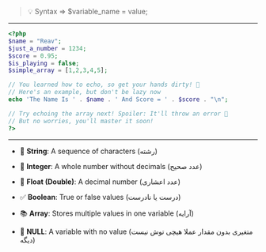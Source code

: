 
> 💡 Syntax => $variable_name = value;

---

```php
<?php
$name = "Reav";
$just_a_number = 1234;
$score = 0.95;
$is_playing = false;
$simple_array = [1,2,3,4,5];

// You learned how to echo, so get your hands dirty! 💪
// Here's an example, but don't be lazy now 
echo 'The Name Is ' . $name . ' And Score = ' . $score . "\n";

// Try echoing the array next! Spoiler: It'll throw an error 🤯
// But no worries, you'll master it soon! 
?>
````

---

- 📝 **String**: A sequence of characters (رشته)
    
- 🔢 **Integer**: A whole number without decimals (عدد صحیح)
    
- 🔣 **Float (Double)**: A decimal number (عدد اعشاری)
    
- ✅ **Boolean**: True or false values (درست یا نادرست)
    
- 📚 **Array**: Stores multiple values in one variable (آرایه)
    
- 🚫 **NULL**: A variable with no value (متغیری بدون مقدار عملا هیچی توش نیست دیگه)
    
